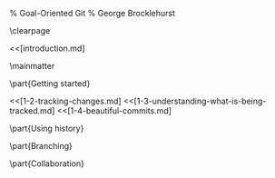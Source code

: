 % Goal-Oriented Git
% George Brocklehurst

\clearpage

<<[introduction.md]

\mainmatter

\part{Getting started}

<<[1-2-tracking-changes.md]
<<[1-3-understanding-what-is-being-tracked.md]
<<[1-4-beautiful-commits.md]

\part{Using history}

\part{Branching}

\part{Collaboration}
